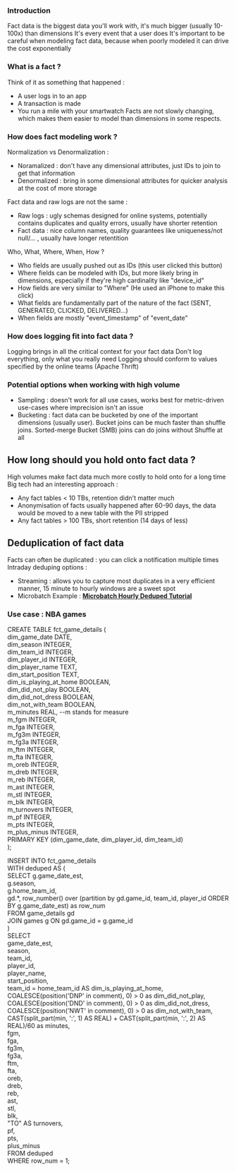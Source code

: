 ### Introduction
Fact data is the biggest data you'll work with, it's much bigger (usually 10-100x) than dimensions 
It's every event that a user does
It's important to be careful when modeling fact data, because when poorly modeled it can drive the cost exponentially

### What is a fact ?
Think of it as something that happened : 
- A user logs in to an app
- A transaction is made
- You run a mile with your smartwatch
Facts are not slowly changing, which makes them easier to model than dimensions in some respects.

### How does fact modeling work ?
Normalization vs Denormalization :
- Noramalized : don't have any dimensional attributes, just IDs to join to get that information
- Denormalized : bring in some dimensional attributes for quicker analysis at the cost of more storage

Fact data and raw logs are not the same :
- Raw logs : ugly schemas designed for online systems, potentially contains duplicates and quality errors, usually have shorter retention
- Fact data : nice column names, quality guarantees like uniqueness/not null/... , usually have longer retentition

Who, What, Where, When, How ?
- Who fields are usually pushed out as IDs (this user clicked this button)
- Where fields can be modeled with IDs, but more likely bring in dimensions, especially if they're high cardinality like "device_id"
- How fields are very similar to "Where" (He used an iPhone to make this click)
- What fields are fundamentally part of the nature of the fact (SENT, GENERATED, CLICKED, DELIVERED...)
- When fields are mostly "event_timestamp" of "event_date"

### How does logging fit into fact data ?
Logging brings in all the critical context for your fact data
Don't log everything, only what you really need
Logging should conform to values specified by the online teams (Apache Thrift)

### Potential options when working with high volume
- Sampling : doesn't work for all use cases, works best for metric-driven use-cases where imprecision isn't an issue
- Bucketing : fact data can be bucketed by one of the important dimensions (usually user). Bucket joins can be much faster than shuffle joins. Sorted-merge Bucket (SMB) joins can do joins without Shuffle at all
## How long should you hold onto fact data ?
High volumes make fact data much more costly to hold onto for a long time
Big tech had an interesting approach : 
- Any fact tables < 10 TBs, retention didn't matter much
- Anonymisation of facts usually happened after 60-90 days, the data would be moved to a new table with the PII stripped
- Any fact tables > 100 TBs, short retention (14 days of less)
## Deduplication of fact data
Facts can often be duplicated : you can click a notification multiple times
Intraday deduping options : 
- Streaming : allows you to capture most duplicates in a very efficient manner, 15 minute to hourly windows are a sweet spot 
- Microbatch
Example : **[Microbatch Hourly Deduped Tutorial]([[https://github.com/EcZachly/microbatch-hourly-deduped-tutorial]] )**

### Use case : NBA games
CREATE TABLE fct_game_details (  
    dim_game_date DATE,  
    dim_season INTEGER,  
    dim_team_id INTEGER,  
    dim_player_id INTEGER,  
    dim_player_name TEXT,  
    dim_start_position TEXT,  
    dim_is_playing_at_home BOOLEAN,  
    dim_did_not_play BOOLEAN,  
    dim_did_not_dress BOOLEAN,  
    dim_not_with_team BOOLEAN,  
    m_minutes REAL, --m stands for measure  
    m_fgm INTEGER,  
    m_fga INTEGER,  
    m_fg3m INTEGER,  
    m_fg3a INTEGER,  
    m_ftm INTEGER,  
    m_fta INTEGER,  
    m_oreb INTEGER,  
    m_dreb INTEGER,  
    m_reb INTEGER,  
    m_ast INTEGER,  
    m_stl INTEGER,  
    m_blk INTEGER,  
    m_turnovers INTEGER,  
    m_pf INTEGER,  
    m_pts INTEGER,  
    m_plus_minus INTEGER,  
    PRIMARY KEY (dim_game_date, dim_player_id, dim_team_id)  
);  
  
INSERT INTO fct_game_details  
WITH deduped AS (  
    SELECT g.game_date_est,  
           g.season,  
           g.home_team_id,  
        gd.*, row_number() over (partition by gd.game_id, team_id, player_id ORDER BY g.game_date_est) as row_num  
    FROM game_details gd  
    JOIN games g ON gd.game_id = g.game_id  
)  
SELECT  
    game_date_est,  
    season,  
    team_id,  
    player_id,  
    player_name,  
    start_position,  
    team_id = home_team_id AS dim_is_playing_at_home,  
    COALESCE(position('DNP' in comment), 0) > 0 as dim_did_not_play,  
    COALESCE(position('DND' in comment), 0) > 0 as dim_did_not_dress,  
    COALESCE(position('NWT' in comment), 0) > 0 as dim_not_with_team,  
    CAST(split_part(min, ':', 1) AS REAL) + CAST(split_part(min, ':', 2) AS REAL)/60 as minutes,  
    fgm,  
    fga,  
    fg3m,  
    fg3a,  
    ftm,  
    fta,  
    oreb,  
    dreb,  
    reb,  
    ast,  
    stl,  
    blk,  
    "TO" AS turnovers,  
    pf,  
    pts,  
    plus_minus  
FROM deduped  
WHERE row_num = 1;